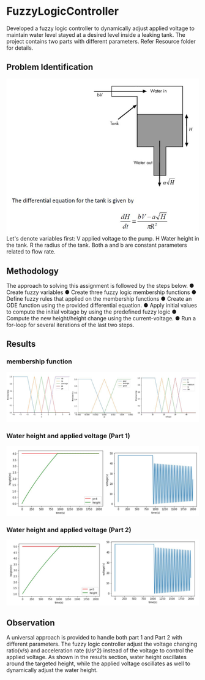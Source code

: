 # FuzzyLogicController
Developed a fuzzy logic controller to dynamically adjust applied voltage to maintain water level stayed at a desired level inside a leaking tank. The project contains two parts with different parameters. Refer Resource folder for details.

## Problem Identification
![alt text](https://github.com/damien2012eng/FuzzyLogicController/blob/main/Resource/Images/Problem.JPG?raw=true)
Let's denote variables first: V applied voltage to the pump. H Water height in the tank. R the radius of the tank. Both a and b are constant parameters related to flow rate.

## Methodology

The approach to solving this assignment is followed by the steps below.
● Create fuzzy variables
● Create three fuzzy logic membership functions
● Define fuzzy rules that applied on the membership functions
● Create an ODE function using the provided differential equation.
● Apply initial values to compute the initial voltage by using the predefined fuzzy logic
● Compute the new height/height change using the current-voltage.
● Run a for-loop for several iterations of the last two steps.

## Results
### membership function
![alt text](https://github.com/damien2012eng/FuzzyLogicController/blob/main/Resource/Images/MembershipFunctionP1.JPG?raw=true)
### Water height and applied voltage (Part 1)
![alt text](https://github.com/damien2012eng/FuzzyLogicController/blob/main/Resource/Images/ResultsP1.JPG?raw=true)
### Water height and applied voltage (Part 2)
![alt text](https://github.com/damien2012eng/FuzzyLogicController/blob/main/Resource/Images/ResultsP2.JPG?raw=true)

## Observation
A universal approach is provided to handle both part 1 and Part 2 with different parameters. The fuzzy logic controller adjust the voltage changing ratio(v/s) and acceleration rate (r/s^2) instead of the voltage to control the applied voltage. As shown in the results section, water height oscillates around the targeted height, while the applied voltage oscillates as well to dynamically adjust the water height. 

